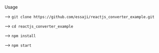 Usage

--> `git clone https://github.com/essaji/reactjs_converter_example.git`

--> `cd reactjs_converter_example`

--> `npm install`

--> `npm start`
